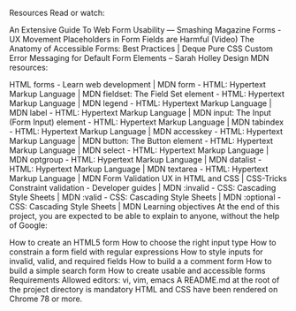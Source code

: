 Resources
Read or watch:

An Extensive Guide To Web Form Usability — Smashing Magazine
Forms - UX Movement
Placeholders in Form Fields are Harmful (Video)
The Anatomy of Accessible Forms: Best Practices | Deque
Pure CSS Custom Error Messaging for Default Form Elements – Sarah Holley Design
MDN resources:

HTML forms - Learn web development | MDN
form - HTML: Hypertext Markup Language | MDN
fieldset: The Field Set element - HTML: Hypertext Markup Language | MDN
legend - HTML: Hypertext Markup Language | MDN
label - HTML: Hypertext Markup Language | MDN
input: The Input (Form Input) element - HTML: Hypertext Markup Language | MDN
tabindex - HTML: Hypertext Markup Language | MDN
accesskey - HTML: Hypertext Markup Language | MDN
button: The Button element - HTML: Hypertext Markup Language | MDN
select - HTML: Hypertext Markup Language | MDN
optgroup - HTML: Hypertext Markup Language | MDN
datalist - HTML: Hypertext Markup Language | MDN
textarea - HTML: Hypertext Markup Language | MDN
Form Validation UX in HTML and CSS | CSS-Tricks
Constraint validation - Developer guides | MDN
:invalid - CSS: Cascading Style Sheets | MDN
:valid - CSS: Cascading Style Sheets | MDN
:optional - CSS: Cascading Style Sheets | MDN
Learning objectives
At the end of this project, you are expected to be able to explain to anyone, without the help of Google:

How to create an HTML5 form
How to choose the right input type
How to constrain a form field with regular expressions
How to style inputs for invalid, valid, and required fields
How to build a a comment form
How to build a simple search form
How to create usable and accessible forms
Requirements
Allowed editors: vi, vim, emacs
A README.md at the root of the project directory is mandatory
HTML and CSS have been rendered on Chrome 78 or more.
